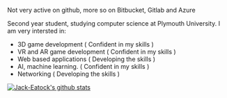 Not very active on github, more so on Bitbucket, Gitlab and Azure 

Second year student, studying computer science at Plymouth University.
I am very intersted in:
- 3D game development           ( Confident in my skills )
- VR and AR game development    ( Confident in my skills ) 
- Web based applications        ( Developing the skills  ) 
- AI, machine learning.         ( Confident in my skills ) 
- Networking                    ( Developing the skills  ) 

[![Jack-Eatock's github stats](https://github-readme-stats.vercel.app/api?username=Jack-Eatock&show_icons=true&theme=radical&count_private=true&include_all_commits=true)](https://github.com/anuraghazra/github-readme-stats)


